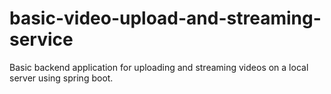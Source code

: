 # basic-video-upload-and-streaming-service

Basic backend application for uploading and streaming videos on a local server using spring boot.

